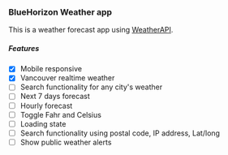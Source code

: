 ### BlueHorizon Weather app

This is a weather forecast app using [WeatherAPI](https://www.weatherapi.com/).


##### Features
- [x] Mobile responsive
- [x] Vancouver realtime weather
- [ ] Search functionality for any city's weather
- [ ] Next 7 days forecast
- [ ] Hourly forecast
- [ ] Toggle Fahr and Celsius
- [ ] Loading state
- [ ] Search functionality using postal code, IP address, Lat/long
- [ ] Show public weather alerts
